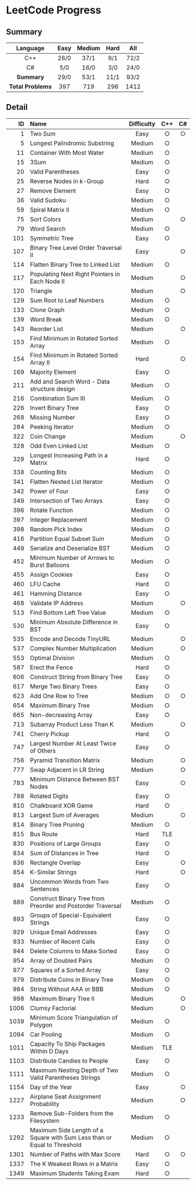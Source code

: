 # LeetCode Progress

## Summary
|     Language     | Easy |Medium| Hard |All |
|:----------------:|:----:|:----:| :--: |:--:|
|       C++        | 26/0 | 37/1 |  9/1 |72/2|
|        C#        |  5/0 | 16/0 |  3/0 |24/0|
|   **Summary**    | 29/0 | 53/1 | 11/1 |93/2|
|**Total Problems**| 397  | 719  | 296  |1412|

## Detail
|  ID|Name                                                                    |Difficulty|C++|C# |
|---:|:-----------------------------------------------------------------------|:--------:|:-:|:-:|
|   1|Two Sum                                                                 |   Easy   | ○ | ○ |
|   5|Longest Palindromic Substring                                           |  Medium  | ○ |   |
|  11|Container With Most Water                                               |  Medium  | ○ |   |
|  15|3Sum                                                                    |  Medium  | ○ |   |
|  20|Valid Parentheses                                                       |   Easy   | ○ |   |
|  25|Reverse Nodes in k-Group                                                |   Hard   | ○ |   |
|  27|Remove Element                                                          |   Easy   | ○ |   |
|  36|Valid Sudoku                                                            |  Medium  | ○ |   |
|  59|Spiral Matrix II                                                        |  Medium  | ○ |   |
|  75|Sort Colors                                                             |  Medium  |   | ○ |
|  79|Word Search                                                             |  Medium  | ○ |   |
| 101|Symmetric Tree                                                          |   Easy   | ○ |   |
| 107|Binary Tree Level Order Traversal II                                    |   Easy   |   | ○ |
| 114|Flatten Binary Tree to Linked List                                      |  Medium  | ○ |   |
| 117|Populating Next Right Pointers in Each Node II                          |  Medium  |   | ○ |
| 120|Triangle                                                                |  Medium  |   | ○ |
| 129|Sum Root to Leaf Numbers                                                |  Medium  | ○ |   |
| 133|Clone Graph                                                             |  Medium  | ○ |   |
| 139|Word Break                                                              |  Medium  | ○ |   |
| 143|Reorder List                                                            |  Medium  |   | ○ |
| 153|Find Minimum in Rotated Sorted Array                                    |  Medium  | ○ |   |
| 154|Find Minimum in Rotated Sorted Array II                                 |   Hard   |   | ○ |
| 169|Majority Element                                                        |   Easy   | ○ |   |
| 211|Add and Search Word - Data structure design                             |  Medium  | ○ |   |
| 216|Combination Sum III                                                     |  Medium  | ○ |   |
| 226|Invert Binary Tree                                                      |   Easy   | ○ |   |
| 268|Missing Number                                                          |   Easy   | ○ |   |
| 284|Peeking Iterator                                                        |  Medium  | ○ |   |
| 322|Coin Change                                                             |  Medium  |   | ○ |
| 328|Odd Even Linked List                                                    |  Medium  | ○ |   |
| 329|Longest Increasing Path in a Matrix                                     |   Hard   | ○ |   |
| 338|Counting Bits                                                           |  Medium  | ○ |   |
| 341|Flatten Nested List Iterator                                            |  Medium  | ○ |   |
| 342|Power of Four                                                           |   Easy   | ○ |   |
| 349|Intersection of Two Arrays                                              |   Easy   | ○ |   |
| 396|Rotate Function                                                         |  Medium  | ○ |   |
| 397|Integer Replacement                                                     |  Medium  | ○ |   |
| 398|Random Pick Index                                                       |  Medium  | ○ |   |
| 416|Partition Equal Subset Sum                                              |  Medium  | ○ |   |
| 449|Serialize and Deserialize BST                                           |  Medium  | ○ |   |
| 452|Minimum Number of Arrows to Burst Balloons                              |  Medium  | ○ |   |
| 455|Assign Cookies                                                          |   Easy   | ○ |   |
| 460|LFU Cache                                                               |   Hard   | ○ |   |
| 461|Hamming Distance                                                        |   Easy   | ○ |   |
| 468|Validate IP Address                                                     |  Medium  |   | ○ |
| 513|Find Bottom Left Tree Value                                             |  Medium  | ○ |   |
| 530|Minimum Absolute Difference in BST                                      |   Easy   | ○ |   |
| 535|Encode and Decode TinyURL                                               |  Medium  |   | ○ |
| 537|Complex Number Multiplication                                           |  Medium  |   | ○ |
| 553|Optimal Division                                                        |  Medium  | ○ |   |
| 587|Erect the Fence                                                         |   Hard   | ○ |   |
| 606|Construct String from Binary Tree                                       |   Easy   | ○ |   |
| 617|Merge Two Binary Trees                                                  |   Easy   | ○ |   |
| 623|Add One Row to Tree                                                     |  Medium  | ○ | ○ |
| 654|Maximum Binary Tree                                                     |  Medium  | ○ |   |
| 665|Non-decreasing Array                                                    |   Easy   | ○ |   |
| 713|Subarray Product Less Than K                                            |  Medium  |   | ○ |
| 741|Cherry Pickup                                                           |   Hard   | ○ |   |
| 747|Largest Number At Least Twice of Others                                 |   Easy   | ○ |   |
| 756|Pyramid Transition Matrix                                               |  Medium  |   | ○ |
| 777|Swap Adjacent in LR String                                              |  Medium  |   | ○ |
| 783|Minimum Distance Between BST Nodes                                      |   Easy   |   | ○ |
| 788|Rotated Digits                                                          |   Easy   | ○ |   |
| 810|Chalkboard XOR Game                                                     |   Hard   | ○ |   |
| 813|Largest Sum of Averages                                                 |  Medium  |   | ○ |
| 814|Binary Tree Pruning                                                     |  Medium  | ○ |   |
| 815|Bus Route                                                               |   Hard   |TLE|   |
| 830|Positions of Large Groups                                               |   Easy   | ○ |   |
| 834|Sum of Distances in Tree                                                |   Hard   | ○ |   |
| 836|Rectangle Overlap                                                       |   Easy   |   | ○ |
| 854|K-Similar Strings                                                       |   Hard   |   | ○ |
| 884|Uncommon Words from Two Sentences                                       |   Easy   | ○ |   |
| 889|Construct Binary Tree from Preorder and Postorder Traversal             |  Medium  | ○ |   |
| 893|Groups of Special-Equivalent Strings                                    |   Easy   | ○ |   |
| 929|Unique Email Addresses                                                  |   Easy   | ○ |   |
| 933|Number of Recent Calls                                                  |   Easy   | ○ |   |
| 944|Delete Columns to Make Sorted                                           |   Easy   | ○ |   |
| 954|Array of Doubled Pairs                                                  |  Medium  | ○ |   |
| 977|Squares of a Sorted Array                                               |   Easy   | ○ |   |
| 979|Distribute Coins in Binary Tree                                         |  Medium  | ○ |   |
| 984|String Without AAA or BBB                                               |  Medium  | ○ |   |
| 998|Maximum Binary Tree II                                                  |  Medium  |   | ○ |
|1006|Clumsy Factorial                                                        |  Medium  |   | ○ |
|1039|Minimum Score Triangulation of Polygon                                  |  Medium  | ○ |   |
|1094|Car Pooling                                                             |  Medium  | ○ |   |
|1011|Capacity To Ship Packages Within D Days                                 |  Medium  |TLE|   |
|1103|Distribute Candies to People                                            |   Easy   | ○ |   |
|1111|Maximum Nesting Depth of Two Valid Parentheses Strings                  |  Medium  | ○ |   |
|1154|Day of the Year                                                         |   Easy   |   | ○ |
|1227|Airplane Seat Assignment Probability                                    |  Medium  |   | ○ |
|1233|Remove Sub-Folders from the Filesystem                                  |  Medium  | ○ |   |
|1292|Maximum Side Length of a Square with Sum Less than or Equal to Threshold|  Medium  | ○ |   |
|1301|Number of Paths with Max Score                                          |   Hard   | ○ | ○ |
|1337|The K Weakest Rows in a Matrix                                          |   Easy   | ○ |   |
|1349|Maximum Students Taking Exam                                            |   Hard   | ○ |   |
